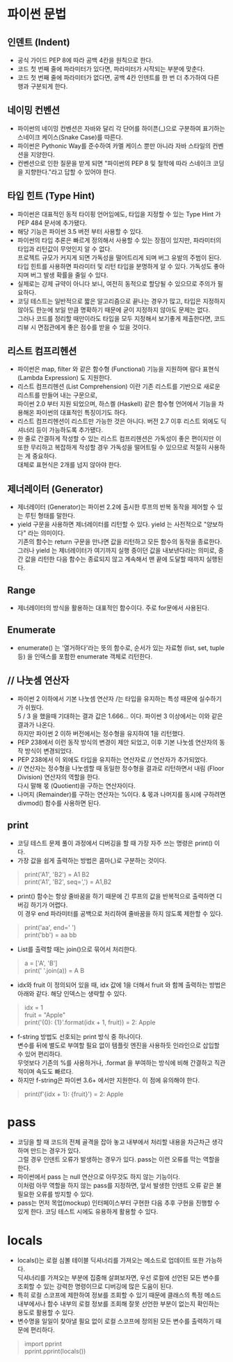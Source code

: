 # 파이썬 문법

## 인덴트 (Indent)
* 공식 가이드 PEP 8에 따라 공백 4칸을 원칙으로 한다.
* 코드 첫 번째 줄에 파라미터가 있다면, 파라미터가 시작되는 부분에 맞춘다.
* 코드 첫 번째 줄에 파라미터가 없다면, 공백 4칸 인덴트를 한 번 더 추가하여 다른 행과 구분되게 한다.

## 네이밍 컨벤션
* 파이썬의 네이밍 컨벤션은 자바와 달리 각 단어를 하이픈(_)으로 구분하여 표기하는 스네이크 케이스(Snake Case)를 따른다.
* 파이썬은 Pythonic Way를 준수하여 카멜 케이스 뿐만 아니라 자바 스타일의 컨벤션을 지양한다.
* 컨벤션으로 인한 질문을 받게 되면 "파이썬의 PEP 8 및 철학에 따라 스네이크 코딩을 지향한다."라고 답할 수 있어야 한다.

## 타입 힌트 (Type Hint)
* 파이썬은 대표적인 동적 타이핑 언어임에도, 타입을 지정할 수 있는 Type Hint 가 PEP 484 문서에 추가됐다.
* 해당 기능은 파이썬 3.5 버전 부터 사용할 수 있다.
* 파이썬의 타입 추론은 빠르게 정의해서 사용할 수 있는 장점이 있지만, 파라미터의 타입과 리턴값이 무엇인지 알 수 없다.  
프로젝트 규모가 커지게 되면 가독성을 떨어트리게 되며 버그 유발의 주범이 된다.  
타입 힌트를 사용하면 파라미터 및 리턴 타입을 분명하게 알 수 있다. 가독성도 좋아지며 버그 발생 확률을 줄일 수 있다.
* 실제로는 강제 규약이 아니다 보니, 여전히 동적으로 할당될 수 있으므로 주의가 필요하다.
* 코딩 테스트는 일반적으로 짧은 알고리즘으로 끝나는 경우가 많고, 타입은 지정하지 않아도 한눈에 보일 만큼 명확하기 때문에 굳이 지정하지 않아도 문제는 없다.  
그러나 코드를 정리할 때만이라도 타입을 모두 지정해서 보기좋게 제출한다면, 코드 리뷰 시 면접관에게 좋은 점수를 받을 수 있을 것이다.

## 리스트 컴프리헨션
* 파이썬은 map, filter 와 같은 함수형 (Functional) 기능을 지원하며 람다 표현식 (Lambda Expression) 도 지원한다.
* 리스트 컴프리헨션 (List Comprehension) 이란 기존 리스트를 기반으로 새로운 리스트를 만들어 내는 구문으로,  
파이썬 2.0 부터 지원 되었으며, 하스켈 (Haskell) 같은 함수형 언어에서 기능을 차용해온 파이썬의 대표적인 특징이기도 하다.
* 리스트 컴프리헨션이 리스트만 가능한 것은 아니다. 버전 2.7 이후 리스트 외에도 딕셔너리 등이 가능하도록 추가됐다.
* 한 줄로 간결하게 작성할 수 있는 리스트 컴프리헨션은 가독성이 좋은 편이지만 이 또한 무리하고 복잡하게 작성할 경우 가독성을 떨어트릴 수 있으므로 적절히 사용하는 게 중요하다.  
대체로 표현식은 2개를 넘지 않아야 한다.

## 제너레이터 (Generator)
* 제너레이터 (Generator)는 파이썬 2.2에 출시한 루프의 반복 동작을 제어할 수 있는 루틴 형태를 말한다.
* yield 구문을 사용하면 제너레이터를 리턴할 수 있다. yield 는 사전적으로 "양보하다" 라는 의미이다.  
기존의 함수는 return 구문을 만나면 값을 리턴하고 모든 함수의 동작을 종료한다.  
그러나 yield 는 제너레이터가 여기까지 실행 중이던 값을 내보낸다라는 의미로, 중간 값을 리턴한 다음 함수는 종료되지 않고 계속해서 맨 끝에 도달할 때까지 실행된다.

## Range
* 제너레이터의 방식을 활용하는 대표적인 함수이다. 주로 for문에서 사용된다.

## Enumerate
* enumerate() 는 '열거하다'라는 뜻의 함수로, 순서가 있는 자료형 (list, set, tuple 등) 을 인덱스를 포함한 enumerate 객체로 리턴한다.

## // 나눗셈 연산자
* 파이썬 2 이하에서 기본 나눗셈 연산자 /는 타입을 유지하는 특성 때문에 실수하기가 쉬웠다.  
5 / 3 을 했을때 기대하는 결과 값은 1.666... 이다. 파이썬 3 이상에서는 이와 같은 결과가 나온다.  
하지만 파이썬 2 이하 버전에서는 정수형을 유지하여 1을 리턴했다.
* PEP 238에서 이런 동작 방식의 변경이 제안 되었고, 이후 기본 나눗셈 연산자의 동작 방식이 변경되었다.
* PEP 238에서 이 외에도 타입을 유지하는 연산자로 // 연산자가 추가되었다.  
* // 연산자는 정수형을 나눗셈할 때 동일한 정수형을 결과로 리턴하면서 내림 (Floor Division) 연산자의 역할을 한다.  
다시 말해 몫 (Quotient)을 구하는 연산자이다.
* 나머지 (Remainder)를 구하는 연산자는 %이다.
& 몫과 나머지를 동시에 구하려면 divmod() 함수를 사용하면 된다.

## print
* 코딩 테스트 문제 풀이 과정에서 디버깅을 할 때 가장 자주 쓰는 명령은 print() 이다.
* 가장 값을 쉽게 출력하는 방법은 콤마(,)로 구분하는 것이다.  
> print('A1', 'B2') = A1 B2  
> print('A1', 'B2', seq=',') = A1,B2
* print() 함수는 항상 줄바꿈을 하기 때문에 긴 루프의 값을 반복적으로 출력하면 디버깅 하기가 어렵다.  
이 경우 end 파라미터를 공백으로 처리하여 줄바꿈을 하지 않도록 제한할 수 있다.
> print('aa', end=' ')  
> print('bb') = aa bb
* List를 출력할 때는 join()으로 묶어서 처리한다.
> a = ['A', 'B']  
> print(' '.join(a)) = A B
* idx와 fruit 이 정의되어 있을 때, idx 값에 1을 더해서 fruit 와 함께 출력하는 방법은 아래와 같다. 해당 인덱스는 생략할 수 있다.
> idx = 1  
> fruit = "Apple"  
> print('{0}: {1}'.format(idx + 1, fruit)) = 2: Apple
* f-string 방법도 선호되는 print 방식 중 하나이다.  
변수를 뒤에 별도로 부여할 필요 없이 템플릿 엔진을 사용하듯 인라인으로 삽입할 수 있어 편리하다.  
무엇보다 기존의 %를 사용하거나, .format 을 부여하는 방식에 비해 간결하고 직관적이며 속도도 빠르다.
* 하지만 f-string은 파이썬 3.6+ 에서만 지원한다. 이 점에 유의해야 한다.
> print(f'{idx + 1}: {fruit}') = 2: Apple

# pass
* 코딩을 할 때 코드의 전체 골격을 잡아 놓고 내부에서 처리할 내용을 차근차근 생각하며 만드는 경우가 있다.  
그럴 경우 인덴트 오류가 발생하는 경우가 있다. pass는 이런 오류를 막는 역할을 한다.
* 파이썬에서 pass 는 null 연산으로 아무것도 하지 않는 기능이다.  
이처럼 아무 역할을 하지 않는 pass를 지정하면, 앞서 발생한 인덴트 오류 같은 불필요한 오류를 방지할 수 있다.
* pass는 먼저 목업(mockup) 인터페이스부터 구현한 다음 추후 구현을 진행할 수 있게 한다. 코딩 테스트 시에도 유용하게 활용할 수 있다.

# locals
* locals()는 로컬 심볼 테이블 딕셔너리를 가져오는 메소드로 업데이트 또한 가능하다.  
딕셔너리를 가져오는 부분에 집중해 살펴보자면, 우선 로컬에 선언된 모든 변수를 조회할 수 있는 강력한 명령이므로 디버깅에 많은 도움이 된다.
* 특히 로컬 스코프에 제한하여 정보를 조회할 수 있기 때문에 클래스의 특정 메소드 내부에서나 함수 내부의 로컬 정보를 조회해 잘못 선언한 부분이 없는지 확인하는 용도로 활용할 수 있다.
* 변수명을 일일이 찾아낼 필요 없이 로컬 스코프에 정의된 모든 변수를 출력하기 때문에 편리하다.
> import pprint  
> pprint.pprint(locals())
